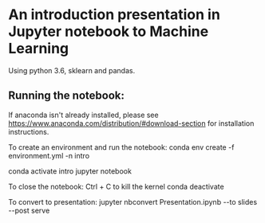 # An introduction presentation in Jupyter notebook to Machine Learning

Using python 3.6, sklearn and pandas.

## Running the notebook:

If anaconda isn't already installed, please see https://www.anaconda.com/distribution/#download-section for installation instructions.

To create an environment and run the notebook:
conda env create -f environment.yml -n intro

conda activate intro
jupyter notebook

To close the notebook:
Ctrl + C to kill the kernel
conda deactivate

To convert to presentation:
jupyter nbconvert Presentation.ipynb --to slides --post serve
